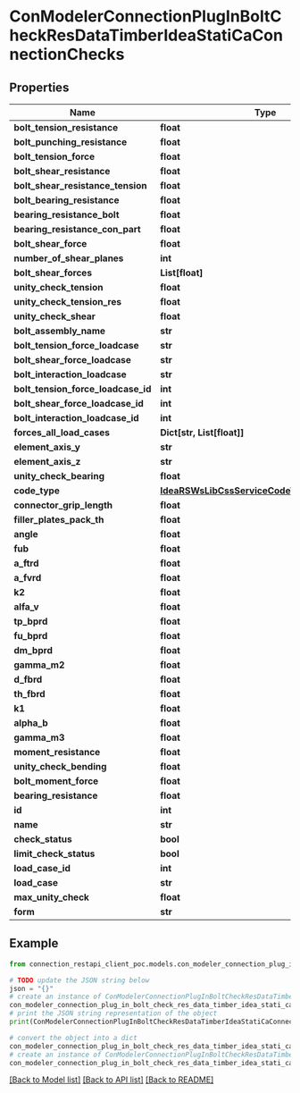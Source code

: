 # ConModelerConnectionPlugInBoltCheckResDataTimberIdeaStatiCaConnectionChecks


## Properties

Name | Type | Description | Notes
------------ | ------------- | ------------- | -------------
**bolt_tension_resistance** | **float** |  | [optional] 
**bolt_punching_resistance** | **float** |  | [optional] 
**bolt_tension_force** | **float** |  | [optional] 
**bolt_shear_resistance** | **float** |  | [optional] 
**bolt_shear_resistance_tension** | **float** |  | [optional] 
**bolt_bearing_resistance** | **float** |  | [optional] 
**bearing_resistance_bolt** | **float** |  | [optional] 
**bearing_resistance_con_part** | **float** |  | [optional] 
**bolt_shear_force** | **float** |  | [optional] 
**number_of_shear_planes** | **int** |  | [optional] 
**bolt_shear_forces** | **List[float]** |  | [optional] 
**unity_check_tension** | **float** |  | [optional] 
**unity_check_tension_res** | **float** |  | [optional] 
**unity_check_shear** | **float** |  | [optional] 
**bolt_assembly_name** | **str** |  | [optional] 
**bolt_tension_force_loadcase** | **str** |  | [optional] 
**bolt_shear_force_loadcase** | **str** |  | [optional] 
**bolt_interaction_loadcase** | **str** |  | [optional] 
**bolt_tension_force_loadcase_id** | **int** |  | [optional] 
**bolt_shear_force_loadcase_id** | **int** |  | [optional] 
**bolt_interaction_loadcase_id** | **int** |  | [optional] 
**forces_all_load_cases** | **Dict[str, List[float]]** |  | [optional] 
**element_axis_y** | **str** |  | [optional] 
**element_axis_z** | **str** |  | [optional] 
**unity_check_bearing** | **float** |  | [optional] 
**code_type** | [**IdeaRSWsLibCssServiceCodeTypeCIBasicTypes**](IdeaRSWsLibCssServiceCodeTypeCIBasicTypes.md) |  | [optional] 
**connector_grip_length** | **float** |  | [optional] 
**filler_plates_pack_th** | **float** |  | [optional] 
**angle** | **float** |  | [optional] 
**fub** | **float** |  | [optional] 
**a_ftrd** | **float** |  | [optional] 
**a_fvrd** | **float** |  | [optional] 
**k2** | **float** |  | [optional] 
**alfa_v** | **float** |  | [optional] 
**tp_bprd** | **float** |  | [optional] 
**fu_bprd** | **float** |  | [optional] 
**dm_bprd** | **float** |  | [optional] 
**gamma_m2** | **float** |  | [optional] 
**d_fbrd** | **float** |  | [optional] 
**th_fbrd** | **float** |  | [optional] 
**k1** | **float** |  | [optional] 
**alpha_b** | **float** |  | [optional] 
**gamma_m3** | **float** |  | [optional] 
**moment_resistance** | **float** |  | [optional] 
**unity_check_bending** | **float** |  | [optional] 
**bolt_moment_force** | **float** |  | [optional] 
**bearing_resistance** | **float** |  | [optional] 
**id** | **int** |  | [optional] 
**name** | **str** |  | [optional] 
**check_status** | **bool** |  | [optional] 
**limit_check_status** | **bool** |  | [optional] 
**load_case_id** | **int** |  | [optional] 
**load_case** | **str** |  | [optional] 
**max_unity_check** | **float** |  | [optional] 
**form** | **str** |  | [optional] 

## Example

```python
from connection_restapi_client_poc.models.con_modeler_connection_plug_in_bolt_check_res_data_timber_idea_stati_ca_connection_checks import ConModelerConnectionPlugInBoltCheckResDataTimberIdeaStatiCaConnectionChecks

# TODO update the JSON string below
json = "{}"
# create an instance of ConModelerConnectionPlugInBoltCheckResDataTimberIdeaStatiCaConnectionChecks from a JSON string
con_modeler_connection_plug_in_bolt_check_res_data_timber_idea_stati_ca_connection_checks_instance = ConModelerConnectionPlugInBoltCheckResDataTimberIdeaStatiCaConnectionChecks.from_json(json)
# print the JSON string representation of the object
print(ConModelerConnectionPlugInBoltCheckResDataTimberIdeaStatiCaConnectionChecks.to_json())

# convert the object into a dict
con_modeler_connection_plug_in_bolt_check_res_data_timber_idea_stati_ca_connection_checks_dict = con_modeler_connection_plug_in_bolt_check_res_data_timber_idea_stati_ca_connection_checks_instance.to_dict()
# create an instance of ConModelerConnectionPlugInBoltCheckResDataTimberIdeaStatiCaConnectionChecks from a dict
con_modeler_connection_plug_in_bolt_check_res_data_timber_idea_stati_ca_connection_checks_from_dict = ConModelerConnectionPlugInBoltCheckResDataTimberIdeaStatiCaConnectionChecks.from_dict(con_modeler_connection_plug_in_bolt_check_res_data_timber_idea_stati_ca_connection_checks_dict)
```
[[Back to Model list]](../README.md#documentation-for-models) [[Back to API list]](../README.md#documentation-for-api-endpoints) [[Back to README]](../README.md)


